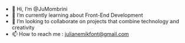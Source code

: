 - 👋 Hi, I’m @JuMombrini
- 🌱 I’m currently learning about Front-End Development
- 💞️ I’m looking to collaborate on projects that combine technology and creativity
- 📫 How to reach me : julianemikfont@gmail.com

<!---
JuMombrini/JuMombrini is a ✨ special ✨ repository because its `README.md` (this file) appears on your GitHub profile.
You can click the Preview link to take a look at your changes.
--->
